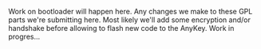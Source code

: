 Work on bootloader will happen here. Any changes we make to these GPL parts we're submitting here.
Most likely we'll add some encryption and/or handshake before allowing to flash new code to the AnyKey.
Work in progres...

